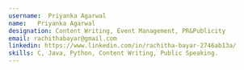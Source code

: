 ```yaml
---
username:  Priyanka Agarwal
name:   Priyanka Agarwal
designation: Content Writing, Event Management, PR&Publicity
email: rachithabayar@gmail.com
linkedin: https://www.linkedin.com/in/rachitha-bayar-2746ab13a/
skills: C, Java, Python, Content Writing, Public Speaking. 
---
```

